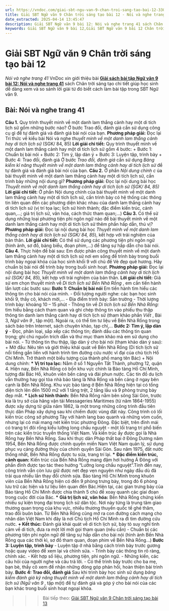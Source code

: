 ```yaml
---
url: https://vndoc.com/giai-sbt-ngu-van-9-chan-troi-sang-tao-bai-12-330280
title: Giải SBT Ngữ văn 9 Chân trời sáng tạo bài 12 - Nói và nghe trang 41 - VnDoc.com
date_extracted: 2025-04-14 13:45:47
description: Giải SBT Ngữ văn 9 bài 12: Nói và nghe trang 41 sách Chân trời sáng tạo có đáp án chi tiết cho các bạn cùng tham khảo.
keywords: Giải SBT Ngữ văn 9 bài 12,Giải SBT Ngữ văn 9 bài 12 Chân trời sáng tạo,Giải sách bài tập Ngữ văn CTST lớp 9,Ngữ văn lớp 9 Chân trời sáng tạo,giải bài tập ngữ văn lớp 9,bài Nói và nghe trang 41,giải SBT ngữ văn 9 CTST trang 41
---
```


# Giải SBT Ngữ văn 9 Chân trời sáng tạo bài 12
 _Nói và nghe trang 41_
VnDoc xin giới thiệu bài [**Giải sách bài tập Ngữ văn 9 bài 12: Nói và nghe trang 41**](<https://vndoc.com/giai-sbt-ngu-van-9-chan-troi-sang-tao-bai-12-330280>) sách Chân trời sáng tạo chi tiết giúp học sinh dễ dàng xem và so sánh lời giải từ đó biết cách làm bài tập trong SBT Ngữ văn 9.
## Bài: Nói và nghe trang 41
**Câu 1.** Quy trình thuyết minh về một danh lam thắng cảnh hay một di tích lịch sử gồm những bước nào? Ở bước Trao đổi, đánh giá cần sử dụng công cụ gì để tự đánh giá và đánh giá bài nói của bạn.
**Phương pháp giải:**
Đọc lại Tri thức về kiểu bài Nói và nghe _thuyết minh về một danh lam thắng cảnh hay di tích lịch sử_ \(SGK/ 84, 85\)
**Lời giải chi tiết:**
Quy trình thuyết minh về một danh lam thắng cảnh hay một di tích lịch sử gồm 4 bước:
\+ Bước 1: Chuẩn bị bài nói
\+ Bước 2: Tìm ý, lập dàn ý
\+ Bước 3: Luyện tập, trình bày
\+ Bước 4: Trao đổi, đánh giá
Ở bước _Trao đổi, đánh giá_ cần sử dụng _Bảng kiểm kĩ năng thuyết minh về một danh lam thắng cảnh hay di tích lịch sử_ để tự đánh giá và đánh giá bài nói của bạn.
**Câu 2.** Ở phần _Nội dung chính c_ ủa bài thuyết minh về một danh lam thắng cảnh hay một di tích lịch sử, cần trình bày những nội dung gì?
**Phương pháp giải:**
Đọc lại nội dung bài học _Thuyết minh về một danh lam thắng cảnh hay di tích lịch sử \(SGK/ 84, 85\)_
**Lời giải chi tiết:**
Ở phần Nội dung chính của bài thuyết minh về một danh lam thắng cảnh hay một di tích lịch sử, cần trình bày có hệ thống các thông tin liên quan đến các phương diện khác nhau của danh lam thắng cảnh hay di tích lịch sử \(vị trí tọa lạc; lịch sử hình thành; đặc điểm kiến trúc, cảnh quan,…; giá trị lịch sử, văn hóa, cách thức tham quan;…\)
**Câu 3.** Có thể sử dụng những loại phương tiện phi ngôn ngữ nào để bài thuyết minh về một danh lam thắng cảnh hay một di tích lịch sử thêm phần hấp dẫn, thú vị?
**Phương pháp giải:**
Đọc lại nội dung bài học _Thuyết minh về một danh lam thắng cảnh hay di tích lịch sử \(SGK/ 84, 85_\), kết hợp với trải nghiệm của bản thân.
**Lời giải chi tiết:**
Có thể sử dụng các phương tiện phi ngôn ngữ \(hình ảnh, sơ đồ, bảng biểu, đoạn phim,…\) để tăng sự hấp dẫn cho bài nói.
**Câu 4.** Thực hiện đề bài sau:
Em được phân công thuyết minh về một danh lam thắng cảnh hay một di tích lịch sử nơi em sống để trình bày trong buổi trình bày ngoại khóa của học sinh khối 9 với chủ đề Vẻ đẹp quê hương. Hãy chuẩn bị bài nói để trình bày trong buổi sinh hoạt.
**Phương pháp giải:**
Đọc lại nội dung bài học _Thuyết minh về một danh lam thắng cảnh hay di tích lịch sử \(SGK/ 84, 85_\), kết hợp với trải nghiệm của bản thân.
**Lời giải chi tiết:**
Giả sử em chọn thuyết minh về _Di tích lịch sử_ _Bến Nhà Rồng_ , em cần tiến hành lần lượt các bước sau:
**Bước 1: Chuẩn bị bài nói**
Em tiến hành tìm hiểu các thông tin cho bài nói của mình.
\- Đối tượng người nghe: các bạn học sinh khối 9, thầy cô, khách mời,…
\- Địa điểm trình bày: Sân trường
\- Thời lượng trình bày: khoảng 10 – 15 phút
\- Thông tin về _Di tích lịch sử_ _Bến Nhà Rồng:_ tìm hiểu bằng cách tham quan và ghi chép thông tin vào phiếu thu thập thông tin danh lam thắng cảnh hay di tích lịch sử \(tham khảo phần _Viết_ , Bài 3, _Ngữ văn 9_ , tập một\). Ngoài ra, có thể tìm tư liệu về Bến Nhà Rồng trong sách báo trên Internet, sách chuyên khảo, tạp chí,…
**Bước 2: Tìm ý, lập dàn ý**
\- Đọc, phân loại, sắp xếp các thông tin; đánh dấu các thông tin quan trọng; ghi chú nguồn trích dẫn và thư mục tham khảo mà em sử dụng cho bài nói.
\- Từ thông tin thu thập, lập dàn ý cho bài nói \(tham khảo dàn ý sau\):
\+ Mở đầu: Nêu tên và giới thiệu khái quát về Bến Nhà Rồng \(Di tích lịch sử nổi tiếng gắn liền với hành trình tìm đường cứu nước vĩ đại của chủ tịch Hồ Chí Minh. Trở thành một biểu tượng của thành phố mang tên Bác\)
\+ Nội dung chính:
**\*** **Vị trí tọa lạc:** Nằm ở số 1 Nguyễn Tất Thành, phường 12, quận 4. Hiện nay, Bến Nhà Rồng có bốn khu vực chính là Bảo tàng Hồ Chí Minh, tượng đài Bác Hồ, khuôn viên bến cảng và đài phun nước. Các tín đồ du lịch vẫn thường hay gọi tòa nhà bảo tàng là Nhà Rồng và bến cảng ở ngay bên cạnh là Bến Nhà Rồng. Khu vực bảo tàng ở Bến Nhà Rồng hiện tại có tổng diện tích lên đến 1500 m2 với 1 tầng trệt, 2 tầng lầu và 9 phòng trưng bày đẹp mắt.
**\*** **Lịch sử hình thành:** Bến Nhà Rồng nằm bên sông Sài Gòn, trước kia là trụ sở của hãng vận tải Messageries Maritimes \(từ năm 1864-1955\) được xây dựng từ giữa năm 1862, là một trong những công trình đầu tiên thực dân Pháp xây dựng sau khi chiếm được vùng đất này. Công trình có lối kiến trúc công sở phương Tây với hành lang bao quanh và những vòm cuốn, nhưng lại có mái mang nét kiến trúc phương Đông. Đặc biệt, trên đỉnh mái có trang trí đôi rồng kiểu lưỡng long chầu nguyệt - một lối trang trí phổ biến trên các kiến trúc truyền thống Việt Nam. Và kiến trúc ấy được gọi là Nhà Rồng hay Bến Nhà Rồng. Sau khi thực dân Pháp thất bại ở Đông Dương năm 1954, Bến Nhà Rồng được chính quyền miền Nam Việt Nam quản lý, sử dụng phục vụ cảng đường thủy của chính quyền Sài Gòn. Sau năm 1975, đất nước thống nhất, Bến Nhà Rồng được tu sửa, trang trí lại.
**\*** **Đặc điểm kiến trúc, cảnh quan:**
Kiến trúc của Bến Nhà Rồng mang đậm hơi hướng Á Đông với phần đỉnh được tạo tác theo hướng “Lưỡng long chầu nguyệt”.Tính đến nay, công trình vẫn còn lưu giữ được nét đẹp vẹn nguyên như ngày đầu dù đã trải qua nhiều lần thay đổi chỉnh sửa.
Bảo tàng Hồ Chí Minh trong khuôn viên của Bến Nhà Rồng hiện có đến 9 phòng trưng bày, trong đó 6 phòng lưu trữ các hiện và tư liệu liên quan đến Bác.Hiện tại, các gian trưng bày của Bảo tàng Hồ Chí Minh được chia thành 5 chủ đề xoay quanh các giai đoạn trong cuộc đời của Bác.
**\*** **Giá trị lịch sử, văn hóa:** Bến Nhà Rồng chứng kiến nhiều sự kiện trọng đại trong lịch sử dân tộc. Nơi này từng là trung tâm giao thương quan trọng của khu vực, nhiều thương thuyền quốc tế ghé thăm, trao đổi buôn bán. Từ Bến Nhà Rồng cũng mở ra con đường cách mạng cho nhân dân Việt Nam khi đây là nơi Chủ tịch Hồ Chí Minh ra đi tìm đường cứu nước.
**\+ Kết thúc:** Đánh giá khái quát về di tích lịch sử, bày tỏ suy nghĩ tình cảm về di tích, đưa ra một lời mời gọi tham quan \(nếu cần\)
\- Chuẩn bị các phương tiện phi ngôn ngữ để tăng sự hấp dẫn cho bài nói \(hình ảnh Bến Nhà Rồng qua các thời kì, sơ đồ tham quan, đoạn phim về Bến Nhà Rồng…\)
**Bước 3: Luyện tập, trình bày**
\- Luyện tập ở nhà bằng cách trình bày trước gương hoặc quay video để xem lại và chỉnh sửa.
\- Trình bày các thông tin rõ ràng, chính xác.
\- Kết hợp số liệu, phương tiện, phi ngôn ngữ.
\- Những kiến, các câu hỏi của người nghe và câu trả lời.
\- Có thể trình bày trước cho ba mẹ, bạn bè, thầy cô xem để nhận những đóng góp phản hồi, hoàn thiện bài trình bày.
**Bước 4: Trao đổi, đánh giá**
Sau khi trình bày học sinh sử dụng _bảng kiểm đánh giá kỹ năng thuyết minh về một danh lam thắng cảnh hay di tích lịch sử \(Ngữ văn 9_ , tập một\) để tự đánh giá và góp ý cho bài nói của các bạn khác trong buổi sinh hoạt ngoại khóa.
>>> Bài tiếp theo: [Giải SBT Ngữ văn 9 Chân trời sáng tạo bài 13](<https://vndoc.com/giai-sbt-ngu-van-9-chan-troi-sang-tao-bai-13-330281>)
